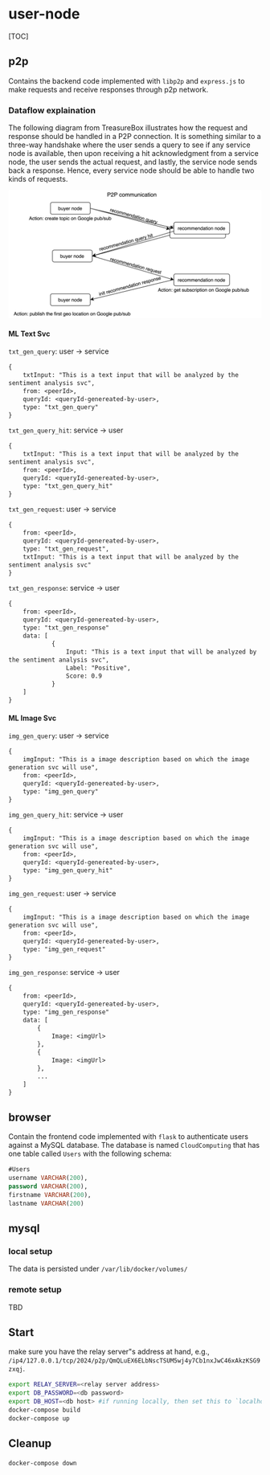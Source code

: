 # user-node
[TOC]
## p2p

Contains the backend code implemented with `libp2p` and `express.js` to make requests and receive responses through p2p network.

### Dataflow explaination
The following diagram from TreasureBox illustrates how the request and response should be handled in a P2P connection. It is something similar to a three-way handshake where the user sends a query to see if any service node is available, then upon receiving a hit acknowledgment from a service node, the user sends the actual request, and lastly, the service node sends back a response. Hence, every service node should be able to handle two kinds of requests.

![](https://raw.githubusercontent.com/yuhanzz/TreasureBox/master/images/image5.png)

#### ML Text Svc

`txt_gen_query`: user -> service
```
{
    txtInput: "This is a text input that will be analyzed by the sentiment analysis svc",
    from: <peerId>,
    queryId: <queryId-genereated-by-user>,
    type: "txt_gen_query"
}
```

`txt_gen_query_hit`: service -> user
```
{
    txtInput: "This is a text input that will be analyzed by the sentiment analysis svc",
    from: <peerId>,
    queryId: <queryId-genereated-by-user>,
    type: "txt_gen_query_hit"
}
```

`txt_gen_request`:  user -> service
```
{
    from: <peerId>,
    queryId: <queryId-genereated-by-user>,
    type: "txt_gen_request",
    txtInput: "This is a text input that will be analyzed by the sentiment analysis svc"
}
```

`txt_gen_response`:  service -> user
```
{
    from: <peerId>,
    queryId: <queryId-genereated-by-user>,
    type: "txt_gen_response"
    data: [
            {
                Input: "This is a text input that will be analyzed by the sentiment analysis svc",
                Label: "Positive",
                Score: 0.9
            }
    ]
}
```

#### ML Image Svc

`img_gen_query`: user -> service
```
{
    imgInput: "This is a image description based on which the image generation svc will use",
    from: <peerId>,
    queryId: <queryId-genereated-by-user>,
    type: "img_gen_query"
}
```

`img_gen_query_hit`: service -> user
```
{
    imgInput: "This is a image description based on which the image generation svc will use",
    from: <peerId>,
    queryId: <queryId-genereated-by-user>,
    type: "img_gen_query_hit"
}
```

`img_gen_request`:  user -> service
```
{
    imgInput: "This is a image description based on which the image generation svc will use",
    from: <peerId>,
    queryId: <queryId-genereated-by-user>,
    type: "img_gen_request"
}
```

`img_gen_response`: service -> user

```
{
    from: <peerId>,
    queryId: <queryId-genereated-by-user>,
    type: "img_gen_response"
    data: [
        {
            Image: <imgUrl>
        },
        {
            Image: <imgUrl>
        },
        ...
    ]
}
```


## browser

Contain the frontend code implemented with `flask` to authenticate users against a MySQL database. The database is named `CloudComputing` that has one table called `Users` with the following schema:

```sql
#Users
username VARCHAR(200),
password VARCHAR(200),
firstname VARCHAR(200),
lastname VARCHAR(200)
```

## mysql

### local setup
The data is persisted under `/var/lib/docker/volumes/`

### remote setup

TBD

## Start

make sure you have the relay server"s address at hand, e.g., `/ip4/127.0.0.1/tcp/2024/p2p/QmQLuEX6ELbNscTSUM5wj4y7Cb1nxJwC46xAkzKSG9zxqj`.

```bash
export RELAY_SERVER=<relay server address>
export DB_PASSWORD=<db password>
export DB_HOST=<db host> #if running locally, then set this to `localhost`
docker-compose build
docker-compose up
```

## Cleanup

```bash
docker-compose down
```
